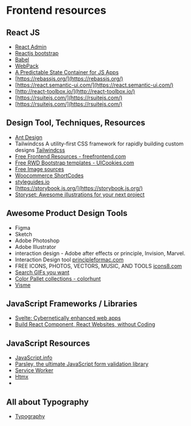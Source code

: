 # Frontend resources 

## React JS

* [React Admin](https://marmelab.com/react-admin/)
* [Reactjs bootstrap](https://react-bootstrap.github.io/)
* [Babel](https://babeljs.io/)
* [WebPack](https://webpack.js.org/)
* [A Predictable State Container for JS Apps](https://redux.js.org/)
* [https://rebassjs.org/](https://rebassjs.org/)
* [https://react.semantic-ui.com/](https://react.semantic-ui.com/)
* [http://react-toolbox.io/](http://react-toolbox.io/)
* [https://rsuitejs.com/](https://rsuitejs.com/)
* [https://rsuitejs.com/](https://rsuitejs.com/)


## Design Tool, Techniques, Resources

* [Ant Design](https://ant.design/)
* Tailwindcss A utility-first CSS framework for
rapidly building custom designs [Tailwindcss](https://tailwindcss.com)
* [Free Frontend Resources - freefrontend.com](https://freefrontend.com)
* [Free RWD Bootstrap templates - UICookies.com](https://uicookies.com/)
* [Free Image sources](https://unsplash.com/)
* [Woocommerce ShortCodes](https://docs.woocommerce.com/document/shortcodes/)
* [styleguides.io](http://styleguides.io/)
* [https://storybook.js.org/](https://storybook.js.org/)
* [Storyset: Awesome illustrations for your next project](https://storyset.com/)

## Awesome Product Design Tools

* Figma
* Sketch
* Adobe Photoshop
* Adobe Illustrator
* interaction design - Adobe after effects or principle, Invision, Marvel.
* Interaction Design tool [principleformac.com](https://principleformac.com/)
* FREE ICONS, PHOTOS, VECTORS, MUSIC, AND TOOLS [icons8.com](https://icons8.com/)
* [Search GIFs you want](https://giphy.com/)
* [Color Pallet collections - colorhunt ](https://colorhunt.co/palette/201676)
* [Visme](https://visme.co)

## JavaScript Frameworks / Libraries

* [Svelte: Cybernetically enhanced web apps](https://svelte.dev/)
* [Build React Component, React Websites, without Coding](https://nebohq.com/)

## JavaScript Resources

* [JavaScript.info](https://javascript.info/)
* [Parsley, the ultimate JavaScript form validation library
](https://parsleyjs.org/)
* [Service Worker](https://developers.google.com/web/fundamentals/primers/service-workers)
* [Htmx](https://htmx.org/)
* 

## All about Typography

* [Typography](https://www.typography.com/webfonts)